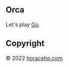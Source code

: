 ## Orca

Let's play [Go](https://en.wikipedia.org/wiki/Go_(game)).

## Copyright

&copy; 2022 [horaceho.com](https://horaceho.com)
